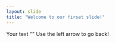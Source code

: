```yaml
---
layout: slide
title: "Welcome to our firset slide!"
---
```

Your text ""
Use the left arrow to go back!
